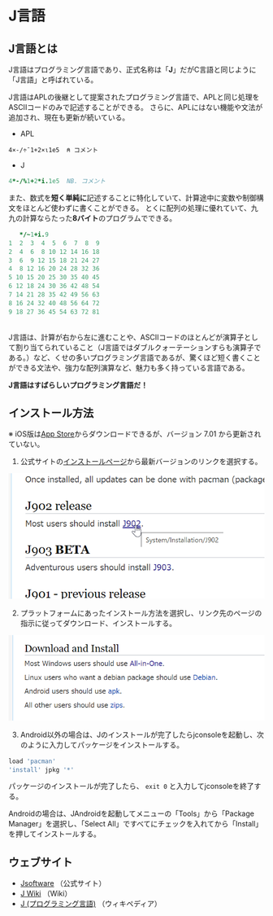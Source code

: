 # J言語

## J言語とは

J言語はプログラミング言語であり、正式名称は「**J**」だがC言語と同じように「J言語」と呼ばれている。

J言語はAPLの後継として提案されたプログラミング言語で、APLと同じ処理をASCIIコードのみで記述することができる。
さらに、APLにはない機能や文法が追加され、現在も更新が続いている。

- APL

```apl
4×-/÷¯1+2×⍳1e5  ⍝ コメント
```

- J

```j
4*-/%1+2*i.1e5  NB. コメント
```

また、数式を**短く単純に**記述することに特化していて、計算途中に変数や制御構文をほとんど使わずに書くことができる。
とくに配列の処理に優れていて、九九の計算ならたった**8バイト**のプログラムでできる。

```j
   */~1+i.9
1  2  3  4  5  6  7  8  9
2  4  6  8 10 12 14 16 18
3  6  9 12 15 18 21 24 27
4  8 12 16 20 24 28 32 36
5 10 15 20 25 30 35 40 45
6 12 18 24 30 36 42 48 54
7 14 21 28 35 42 49 56 63
8 16 24 32 40 48 56 64 72
9 18 27 36 45 54 63 72 81
   
```

J言語は、計算が右から左に進むことや、ASCIIコードのほとんどが演算子として割り当てられていること（J言語ではダブルクォーテーションすらも演算子である。）など、くせの多いプログラミング言語であるが、驚くほど短く書くことができる文法や、強力な配列演算など、魅力も多く持っている言語である。

**J言語はすばらしいプログラミング言語だ！**

## インストール方法

※ iOS版は[App Store](https://apps.apple.com/jp/app/j701/id1255235993)からダウンロードできるが、バージョン 7.01 から更新されていない。

1. 公式サイトの[インストールページ](https://code.jsoftware.com/wiki/System/Installation)から最新バージョンのリンクを選択する。

![select-the-latest-version.png](screenshot/select-the-latest-version.png)

2. プラットフォームにあったインストール方法を選択し、リンク先のページの指示に従ってダウンロード、インストールする。

![select-the-right-method-for-your-os.png](screenshot/select-the-right-method-for-your-os.png)

3. Android以外の場合は、Jのインストールが完了したらjconsoleを起動し、次のように入力してパッケージをインストールする。

```j
load 'pacman'
'install' jpkg '*'
```

パッケージのインストールが完了したら、 `exit 0` と入力してjconsoleを終了する。

Androidの場合は、JAndroidを起動してメニューの「Tools」から「Package Manager」を選択し、「Select All」ですべてにチェックを入れてから「Install」を押してインストールする。

## ウェブサイト

- [Jsoftware](https://www.jsoftware.com/) （公式サイト）
- [J Wiki](https://code.jsoftware.com/wiki/Main_Page) （Wiki）
- [J (プログラミング言語)](https://ja.wikipedia.org/wiki/J_(%E3%83%97%E3%83%AD%E3%82%B0%E3%83%A9%E3%83%9F%E3%83%B3%E3%82%B0%E8%A8%80%E8%AA%9E)) （ウィキペディア）
